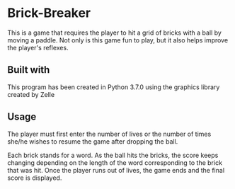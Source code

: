 # Brick-Breaker
This is a game that requires the player to hit a grid of bricks with a ball by moving a paddle. Not only is this game fun to play, but it also helps improve the player's reflexes.
## Built with
This program has been created in Python 3.7.0 using the graphics library created by Zelle
## Usage
The player must first enter the number of lives or the number of times she/he wishes to resume the game after dropping the ball.

Each brick stands for a word. As the ball hits the bricks, the score keeps changing depending on the length of the word corresponding to the brick that was hit. Once the player runs out of lives, the game ends and the final score is displayed.
